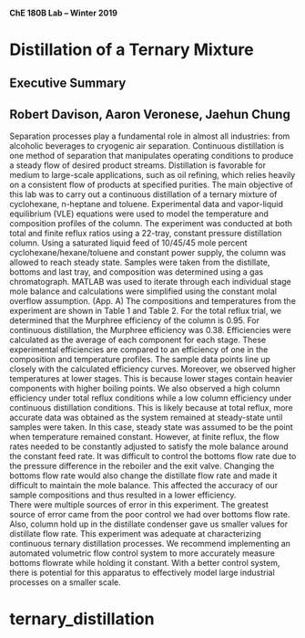 #### ChE 180B Lab – Winter 2019
# Distillation of a Ternary Mixture 
## Executive Summary
Robert Davison, Aaron Veronese, Jaehun Chung
---
Separation processes play a fundamental role in almost all industries: from alcoholic beverages to cryogenic air separation. Continuous distillation is one method of separation that manipulates operating conditions to produce a steady flow of desired product streams. Distillation is favorable for medium to large-scale applications, such as oil refining, which relies heavily on a consistent flow of products at specified purities. 
The main objective of this lab was to carry out a continuous distillation of a ternary mixture of cyclohexane, n-heptane and toluene. Experimental data and vapor-liquid equilibrium (VLE) equations were used to model the temperature and composition profiles of the column. The experiment was conducted at both total and finite reflux ratios using a 22-tray, constant pressure distillation column. Using a saturated liquid feed of 10/45/45 mole percent cyclohexane/hexane/toluene and constant power supply, the column was allowed to reach steady state. Samples were taken from the distillate, bottoms and last tray, and composition was determined using a gas chromatograph. MATLAB was used to iterate through each individual stage mole balance and calculations were simplified using the constant molal overflow assumption. (App. A)
The compositions and temperatures from the experiment are shown in Table 1 and Table 2. For the total reflux trial, we determined that the Murphree efficiency of the column is 0.95. For continuous distillation, the Murphree efficiency was 0.38. Efficiencies were calculated as the average of each component for each stage. These experimental efficiencies are compared to an efficiency of one in the composition and temperature profiles. The sample data points line up closely with the calculated efficiency curves. Moreover, we observed higher temperatures at lower stages. This is because lower stages contain heavier components with higher boiling points. 
We also observed a high column efficiency under total reflux conditions while a low column efficiency under continuous distillation conditions. This is likely because at total reflux, more accurate data was obtained as the system remained at steady-state until samples were taken. In this case, steady state was assumed to be the point when temperature remained constant. However, at finite reflux, the flow rates needed to be constantly adjusted to satisfy the mole balance around the constant feed rate. It was difficult to control the bottoms flow rate due to the pressure difference in the reboiler and the exit valve. Changing the bottoms flow rate would also change the distillate flow rate and made it difficult to maintain the mole balance. This affected the accuracy of our sample compositions and thus resulted in a lower efficiency.  
There were multiple sources of error in this experiment. The greatest source of error came from the poor control we had over bottoms flow rate. Also, column hold up in the distillate condenser gave us smaller values for distillate flow rate. 
This experiment was adequate at characterizing continuous ternary distillation processes. We recommend implementing an automated volumetric flow control system to more accurately measure bottoms flowrate while holding it constant. With a better control system, there is potential for this apparatus to effectively model large industrial processes on a smaller scale.
# ternary_distillation
